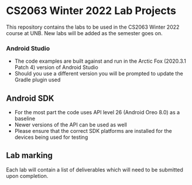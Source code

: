 # CS2063 Winter 2022 Lab Projects

This repository contains the labs to be used in the CS2063 Winter 2022 course at UNB.  New labs will be added as the semester goes on.

### Android Studio
* The code examples are built against and run in the Arctic Fox (2020.3.1 Patch 4) version of Android Studio
* Should you use a different version you will be prompted to update the Gradle plugin used

## Android SDK
* For the most part the code uses API level 26 (Android Oreo 8.0) as a baseline
* Newer versions of the API can be used as well
* Please ensure that the correct SDK platforms are installed for the devices being used for testing

## Lab marking
Each lab will contain a list of deliverables which will need to be submitted upon completion.